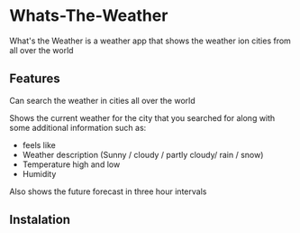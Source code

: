 # Whats-The-Weather

What's the Weather is a weather app that shows the weather ion cities from all over the world

## Features
Can search the weather in cities all over the world

Shows the current weather for the city that you searched for along with some additional information such as:
- feels like
- Weather description (Sunny / cloudy / partly cloudy/ rain / snow)
- Temperature high and low
- Humidity

Also shows the future forecast in three hour intervals

## Instalation
